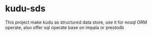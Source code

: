 # kudu-sds
This project make kudu as structured data store, use it for nosql ORM operate, also offer sql operate base on impala or prestodb
